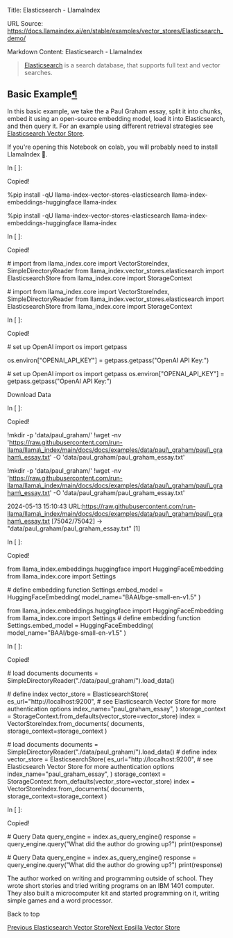 Title: Elasticsearch - LlamaIndex

URL Source: https://docs.llamaindex.ai/en/stable/examples/vector_stores/Elasticsearch_demo/

Markdown Content:
Elasticsearch - LlamaIndex


> [Elasticsearch](http://www.github.com/elastic/elasticsearch) is a search database, that supports full text and vector searches.

Basic Example[¶](https://docs.llamaindex.ai/en/stable/examples/vector_stores/Elasticsearch_demo/#basic-example)
---------------------------------------------------------------------------------------------------------------

In this basic example, we take the a Paul Graham essay, split it into chunks, embed it using an open-source embedding model, load it into Elasticsearch, and then query it. For an example using different retrieval strategies see [Elasticsearch Vector Store](https://docs.llamaindex.ai/en/stable/examples/vector_stores/ElasticsearchIndexDemo/).

If you're opening this Notebook on colab, you will probably need to install LlamaIndex 🦙.

In \[ \]:

Copied!

%pip install \-qU llama\-index\-vector\-stores\-elasticsearch llama\-index\-embeddings\-huggingface llama\-index

%pip install -qU llama-index-vector-stores-elasticsearch llama-index-embeddings-huggingface llama-index

In \[ \]:

Copied!

\# import
from llama\_index.core import VectorStoreIndex, SimpleDirectoryReader
from llama\_index.vector\_stores.elasticsearch import ElasticsearchStore
from llama\_index.core import StorageContext

\# import from llama\_index.core import VectorStoreIndex, SimpleDirectoryReader from llama\_index.vector\_stores.elasticsearch import ElasticsearchStore from llama\_index.core import StorageContext

In \[ \]:

Copied!

\# set up OpenAI
import os
import getpass

os.environ\["OPENAI\_API\_KEY"\] \= getpass.getpass("OpenAI API Key:")

\# set up OpenAI import os import getpass os.environ\["OPENAI\_API\_KEY"\] = getpass.getpass("OpenAI API Key:")

Download Data

In \[ \]:

Copied!

!mkdir \-p 'data/paul\_graham/'
!wget \-nv 'https://raw.githubusercontent.com/run-llama/llama\_index/main/docs/docs/examples/data/paul\_graham/paul\_graham\_essay.txt' \-O 'data/paul\_graham/paul\_graham\_essay.txt'

!mkdir -p 'data/paul\_graham/' !wget -nv 'https://raw.githubusercontent.com/run-llama/llama\_index/main/docs/docs/examples/data/paul\_graham/paul\_graham\_essay.txt' -O 'data/paul\_graham/paul\_graham\_essay.txt'

2024-05-13 15:10:43 URL:https://raw.githubusercontent.com/run-llama/llama\_index/main/docs/docs/examples/data/paul\_graham/paul\_graham\_essay.txt \[75042/75042\] -> "data/paul\_graham/paul\_graham\_essay.txt" \[1\]

In \[ \]:

Copied!

from llama\_index.embeddings.huggingface import HuggingFaceEmbedding
from llama\_index.core import Settings

\# define embedding function
Settings.embed\_model \= HuggingFaceEmbedding(
    model\_name\="BAAI/bge-small-en-v1.5"
)

from llama\_index.embeddings.huggingface import HuggingFaceEmbedding from llama\_index.core import Settings # define embedding function Settings.embed\_model = HuggingFaceEmbedding( model\_name="BAAI/bge-small-en-v1.5" )

In \[ \]:

Copied!

\# load documents
documents \= SimpleDirectoryReader("./data/paul\_graham/").load\_data()

\# define index
vector\_store \= ElasticsearchStore(
    es\_url\="http://localhost:9200",  \# see Elasticsearch Vector Store for more authentication options
    index\_name\="paul\_graham\_essay",
)
storage\_context \= StorageContext.from\_defaults(vector\_store\=vector\_store)
index \= VectorStoreIndex.from\_documents(
    documents, storage\_context\=storage\_context
)

\# load documents documents = SimpleDirectoryReader("./data/paul\_graham/").load\_data() # define index vector\_store = ElasticsearchStore( es\_url="http://localhost:9200", # see Elasticsearch Vector Store for more authentication options index\_name="paul\_graham\_essay", ) storage\_context = StorageContext.from\_defaults(vector\_store=vector\_store) index = VectorStoreIndex.from\_documents( documents, storage\_context=storage\_context )

In \[ \]:

Copied!

\# Query Data
query\_engine \= index.as\_query\_engine()
response \= query\_engine.query("What did the author do growing up?")
print(response)

\# Query Data query\_engine = index.as\_query\_engine() response = query\_engine.query("What did the author do growing up?") print(response)

The author worked on writing and programming outside of school. They wrote short stories and tried writing programs on an IBM 1401 computer. They also built a microcomputer kit and started programming on it, writing simple games and a word processor.

Back to top

[Previous Elasticsearch Vector Store](https://docs.llamaindex.ai/en/stable/examples/vector_stores/ElasticsearchIndexDemo/)[Next Epsilla Vector Store](https://docs.llamaindex.ai/en/stable/examples/vector_stores/EpsillaIndexDemo/)
